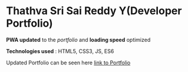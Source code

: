 # Thathva Sri Sai Reddy Y(Developer Portfolio)


**PWA updated** to the *portfolio* and **loading speed** optimized 

**Technologies used** : HTML5, CSS3, JS, ES6

Updated Portfolio can be seen here 
  [link to Portfolio](http://zingy-ganache-ff2dbb.netlify.app/)
<br />
